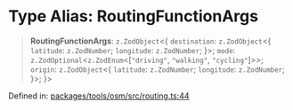 # Type Alias: RoutingFunctionArgs

> **RoutingFunctionArgs**: `z.ZodObject`\<\{ `destination`: `z.ZodObject`\<\{ `latitude`: `z.ZodNumber`; `longitude`: `z.ZodNumber`; \}\>; `mode`: `z.ZodOptional`\<`z.ZodEnum`\<\[`"driving"`, `"walking"`, `"cycling"`\]\>\>; `origin`: `z.ZodObject`\<\{ `latitude`: `z.ZodNumber`; `longitude`: `z.ZodNumber`; \}\>; \}\>

Defined in: [packages/tools/osm/src/routing.ts:44](https://github.com/GeoDaCenter/openassistant/blob/0a6a7e7306d75a25dc968b3117f04cb7bd613bec/packages/tools/osm/src/routing.ts#L44)
